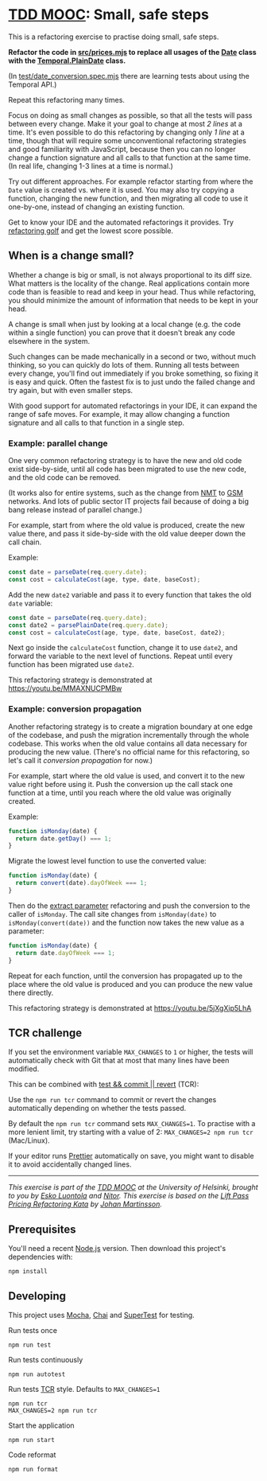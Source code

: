 # [TDD MOOC](https://tdd.mooc.fi): Small, safe steps

This is a refactoring exercise to practise doing small, safe steps.

**Refactor the code in [src/prices.mjs](src/prices.mjs) to replace all usages of
the [Date](https://developer.mozilla.org/en-US/docs/Web/JavaScript/Reference/Global_Objects/Date) class with
the [Temporal.PlainDate](https://tc39.es/proposal-temporal/docs/plaindate.html) class.**

(In [test/date_conversion.spec.mjs](test/date_conversion.spec.mjs) there are learning tests about using the Temporal
API.)

Repeat this refactoring many times.

Focus on doing as small changes as possible, so that all the tests will pass between every change. Make it your goal to
change at most _2 lines_ at a time. It's even possible to do this refactoring by changing only _1 line_ at a time,
though that will require some unconventional refactoring strategies and good familiarity with JavaScript, because then
you can no longer change a function signature and all calls to that function at the same time. (In real life, changing
1-3 lines at a time is normal.)

Try out different approaches. For example refactor starting from where the `Date` value is created vs. where it is used.
You may also try copying a function, changing the new function, and then migrating all code to use it one-by-one,
instead of changing an existing function.

Get to know your IDE and the automated refactorings it provides.
Try [refactoring golf](https://github.com/daviddenton/refactoring-golf#readme) and get the lowest score possible.

## When is a change small?

Whether a change is big or small, is not always proportional to its diff size. What matters is the locality of the
change. Real applications contain more code than is feasible to read and keep in your head. Thus while refactoring, you
should minimize the amount of information that needs to be kept in your head.

A change is small when just by looking at a local change (e.g. the code within a single function) you can prove that it
doesn't break any code elsewhere in the system.

Such changes can be made mechanically in a second or two, without much thinking, so you can quickly do lots of them.
Running all tests between every change, you'll find out immediately if you broke something, so fixing it is easy and
quick. Often the fastest fix is to just undo the failed change and try again, but with even smaller steps.

With good support for automated refactorings in your IDE, it can expand the range of safe moves. For example, it may
allow changing a function signature and all calls to that function in a single step.

### Example: parallel change

One very common refactoring strategy is to have the new and old code exist side-by-side, until all code has been
migrated to use the new code, and the old code can be removed.

(It works also for entire systems, such as the change from [NMT](https://en.wikipedia.org/wiki/Nordic_Mobile_Telephone)
to [GSM](https://en.wikipedia.org/wiki/GSM) networks. And lots of public sector IT projects fail because of doing a big
bang release instead of parallel change.)

For example, start from where the old value is produced, create the new value there, and pass it side-by-side with the
old value deeper down the call chain.

Example:

```js
const date = parseDate(req.query.date);
const cost = calculateCost(age, type, date, baseCost);
```

Add the new `date2` variable and pass it to every function that takes the old `date` variable:

```js
const date = parseDate(req.query.date);
const date2 = parsePlainDate(req.query.date);
const cost = calculateCost(age, type, date, baseCost, date2);
```

Next go inside the `calculateCost` function, change it to use `date2`, and forward the variable to the next level of
functions. Repeat until every function has been migrated use `date2`.

This refactoring strategy is demonstrated at https://youtu.be/MMAXNUCPMBw

### Example: conversion propagation

Another refactoring strategy is to create a migration boundary at one edge of the codebase, and push the migration
incrementally through the whole codebase. This works when the old value contains all data necessary for producing the
new value. (There's no official name for this refactoring, so let's call it _conversion propagation_ for now.)

For example, start where the old value is used, and convert it to the new value right before using it. Push the
conversion up the call stack one function at a time, until you reach where the old value was originally created.

Example:

```js
function isMonday(date) {
  return date.getDay() === 1;
}
```

Migrate the lowest level function to use the converted value:

```js
function isMonday(date) {
  return convert(date).dayOfWeek === 1;
}
```

Then do the [extract parameter](https://www.jetbrains.com/help/idea/extract-parameter.html) refactoring and push the
conversion to the caller of `isMonday`. The call site changes from `isMonday(date)` to `isMonday(convert(date))` and the
function now takes the new value as a parameter:

```js
function isMonday(date) {
  return date.dayOfWeek === 1;
}
```

Repeat for each function, until the conversion has propagated up to the place where the old value is produced and you
can produce the new value there directly.

This refactoring strategy is demonstrated at https://youtu.be/5jXgXip5LhA

## TCR challenge

If you set the environment variable `MAX_CHANGES` to `1` or higher, the tests will automatically check with Git that at
most that many lines have been modified.

This can be combined with
[test && commit || revert](https://medium.com/@kentbeck_7670/test-commit-revert-870bbd756864) (TCR):

Use the `npm run tcr` command to commit or revert the changes automatically depending on whether the tests passed.

By default the `npm run tcr` command sets `MAX_CHANGES=1`. To practise with a more lenient limit, try
starting with a value of 2: `MAX_CHANGES=2 npm run tcr` (Mac/Linux).

If your editor runs [Prettier](https://prettier.io/) automatically on save, you might want to disable it to avoid
accidentally changed lines.

---

_This exercise is part of the [TDD MOOC](https://tdd.mooc.fi) at the University of Helsinki, brought to you
by [Esko Luontola](https://twitter.com/EskoLuontola) and [Nitor](https://nitor.com/). This exercise is based on
the [Lift Pass Pricing Refactoring Kata](https://github.com/martinsson/Refactoring-Kata-Lift-Pass-Pricing)
by [Johan Martinsson](https://twitter.com/johan_alps)._

## Prerequisites

You'll need a recent [Node.js](https://nodejs.org/) version. Then download this project's dependencies with:

    npm install

## Developing

This project uses [Mocha](https://mochajs.org/), [Chai](https://www.chaijs.com/)
and [SuperTest](https://github.com/visionmedia/supertest) for testing.

Run tests once

    npm run test

Run tests continuously

    npm run autotest

Run tests [TCR](https://medium.com/@kentbeck_7670/test-commit-revert-870bbd756864) style. Defaults to `MAX_CHANGES=1`

    npm run tcr
    MAX_CHANGES=2 npm run tcr

Start the application

    npm run start

Code reformat

    npm run format
